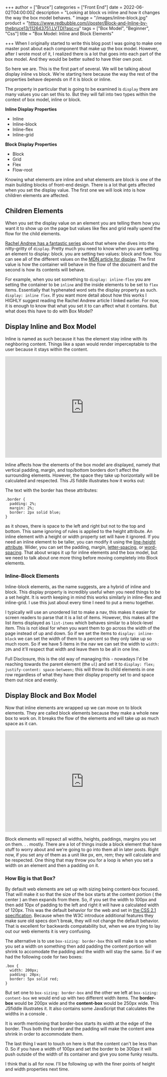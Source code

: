 +++
author = ["Bruce"]
categories = ["Front End"]
date = 2022-06-02T04:00:00Z
description = "Looking at block vs inline and how it changes the way the box model behaves. "
image = "/images/inline-block.jpg"
product = "https://www.redbubble.com/i/poster/Block-and-Inline-by-thebruce13/112643751.LVTDI?asc=u"
tags = ["Box Model", "Beginner", "Css"]
title = "Box Model: Inline and Block Elements"

+++
When I originally started to write this blog post I was going to make one master post about each component that make up the box model. However, after I wrote most of it, I realized there is a lot that goes into each part of the box model. And they would be better suited to have thier own post.

So here we are. This is the first part of several. We will be talking about display inline vs block. We're starting here because the way the rest of the properties behave depends on if it is block or inline.

The property in particular that is going to be examined is `display` there are many values you can set this to. But they will fall into two types within the context of box model, inline or block.

**Inline Display Properties**

* Inline
* Inline-block
* Inline-flex
* Inline-grid

**Block Display Properties**

* Block
* Grid
* Flex
* Flow-root

Knowing what elements are inline and what elements are block is one of the main building blocks of front-end design. There is a lot that gets affected when you set the display value. The first one we will look into is how children elements are affected.

## Children Elements

When you set the display value on an element you are telling them how you want it to show up on the page but values like flex and grid really upend the flow for the child elements. 

[Rachel Andrew has a fantastic series](https://www.smashingmagazine.com/2019/04/display-two-value/) about that where she dives into the nitty-gritty of `display`. Pretty much you need to know when you are setting an element to display: block. you are setting two values: block and flow. You can see all of the different values on the [MDN article for display](https://developer.mozilla.org/en-US/docs/Web/CSS/display). The first value is how the container will behave in the flow of the document and the second is how its contents will behave.

For example, when you set something to `display: inline-flex` you are setting the container to be `inline` and the inside elements to be set to `flex` items. Essentially that hyphenated word sets the display property as such. `display: inline flex`. If you want more detail about how this works I <span style="text-transform: uppercase">highly</span> suggest reading the Rachel Andrew article I linked earlier. For now, it is enough to know that what you set it to can affect what it contains. But what does this have to do with Box Model?

## Display Inline and Box Model

Inline is named as such because it has the element stay inline with its neghboring content. Things like a span would render imperceptable to the user because it stays within the content.

<div style="width:100%;height:0;min-height:200px;padding-bottom:25%;position:relative;">
<iframe src="https://giphy.com/embed/cirUel4KlD2Cfz3gUF"
width="100%" height="100%" style="position:absolute"
frameBorder="0" allowFullScreen></iframe></div>

Inline affects how the elements of the box model are displayed, namely that vertical padding, margin, and top/bottom borders don't affect the surrounding elements.  However, the space they take up horizontally will be calculated and respected. This JS fiddle illustrates how it works out:

<script async src="//jsfiddle.net/brucifer906/r9vwjhd6/3/embed/result/"></script>

The text with the border has these attributes:

    .border {
      padding: 2%;
      margin: 2%;
      border: 2px solid blue;
    }

as it shows, there is space to the left and right but not to the top and bottom. This same ignoring of rules is applied to the height attribute. An inline element with a height or width property set will have it ignored. If you need an inline element to be taller, you can modify it using the [line-height attribute](https://www.brucebrotherton.com/blog/brief-talk-about-line-heights/). Wider, you can set the padding, margin, [letter-spacing](https://www.w3schools.com/cssref/pr_text_letter-spacing.asp), or [word-spacing](https://www.w3schools.com/cssref/pr_text_word-spacing.asp). That about wraps it up for inline elements and the box model, but we need to talk about one more thing before moving completely into Block elements.

### Inline-Block Elements

Inline-block elements, as the name suggests, are a hybrid of inline and block. This display property is incredibly useful when you need things to be a set height. It is worth keeping in mind this works similarly in inline-flex and inline-grid. I use this just about every time I need to put a menu together.

I typically will use an unordered list to make a nav, this makes it easier for screen readers to parse that it is a list of items. However, this makes all the list items displayed as `list-items` which behaves similar to a block-level item. This is not ideal for when you want them to go across the width of the page instead of up and down. So if we set the items to `display: inline-block` we can set the width of them to a percent so they only take up so much room. So if we have 5 items in the nav we can set the width to `width: 20%` and it'll respect that width and leave them to be all in one line.

Full Disclosure, this is the old way of managing this - nowadays I'd be reaching towards the parent element (the `ul`) and set it to `display: flex; justify-content: space-between;` this will throw its child elements in one row regardless of what they have their display property set to and space them out nice and evenly.

## Display Block and Box Model

Now that inline elements are wrapped up we can move on to block elements. They are called block elements because they make a whole new box to work on. It breaks the flow of the elements and will take up as much space as it can.

<div style="width:100%;height:0;min-height:200px;padding-bottom:25%;position:relative;">
<iframe src="https://giphy.com/embed/1FZqAOn4hzGO4"
width="100%" height="100%" style="position:absolute"
frameBorder="0" allowFullScreen></iframe></div>

Block elements will repsect all widths, heights, paddings, margins you set on them. . . mostly. There are a lot of things inside a block element that have stuff to worry about and we're going to go into them all in later posts. Right now, if you set any of them as a unit like px, em, rem; they will calculate and be respected. One thing that may throw you for a loop is when you set a width on an element and then a padding on it.

### How Big is that Box?

By default web elements are set up with sizing being content-box focused. That will make it so that the size of the box starts at the content portion ( the center ) an then expands from there. So, if you set the width to 100px and then add 10px of padding to the left and right it will have a calculated width of 120px. This was the default behavior for the web and set in [the CSS 2.1 specification](https://drafts.csswg.org/css-sizing/#box-sizing). Because when the W3C introduce additional features they make sure old specs don't break, they will not change the default behavior. That is excellent for backwards compatability but, when we are trying to lay out our web elements it is very confusing.

The alternative is to use `box-sizing: border-box` this will make is so when you set a width on something then add padding the content portion will shrink to accomodate the padding and the width will stay the same. So if we had the following code for two boxes:

    .box {
      width: 200px;
      padding: 20px;
      border: 5px solid red;
    }

But set one to `box-sizing: border-box` and the other we left at `box-sizing: content-box` we would end up with two different width items. The **border-box** would be 200px wide and the **content-box** would be 250px wide. This JSfiddle illustrates it. It also contains some JavaScript that calculates the widths in a console . 

<script async src="//jsfiddle.net/brucifer906/qawgh42o/2/embed/result,js,html,css/"></script>

It is worth mentioning that border-box starts its width at the edge of the border. Thus both the border and the padding will make the content area shrink in order to accommodate them.

The last thing I want to touch on here is that the content can't be less than 0. So if you have a width of 100px and set the border to be 300px it will push outside of the width of its container and give you some funky results.

I think that is all for now. I'll be following up with the finer points of height and width properties next time.